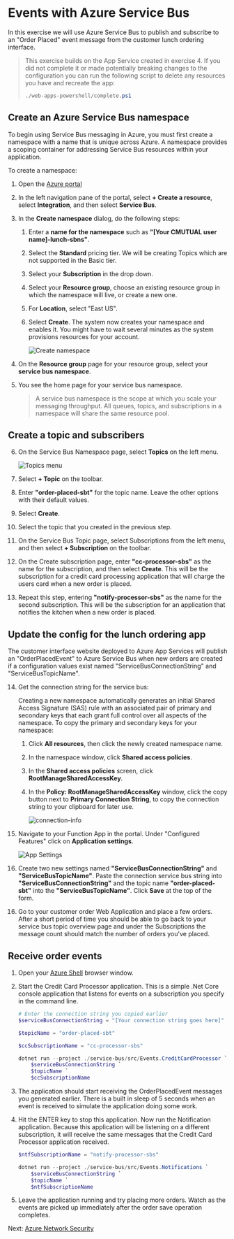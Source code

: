 # Events with Azure Service Bus

In this exercise we will use Azure Service Bus to publish and subscribe to an "Order Placed" event message from the customer lunch ordering interface.

> This exercise builds on the App Service created in exercise 4. If you did not complete it or made potentially breaking changes to the configuration you can run the following script to delete any resources you have and recreate the app:
> ```powershell
> ./web-apps-powershell/complete.ps1
> ```

## Create an Azure Service Bus namespace

To begin using Service Bus messaging in Azure, you must first create a namespace with a name that is unique across Azure. A namespace provides a scoping container for addressing Service Bus resources within your application.

To create a namespace:

1. Open the [Azure portal](https://portal.azure.com)

2. In the left navigation pane of the portal, select **+ Create a resource**, select **Integration**, and then select **Service Bus**.

3. In the **Create namespace** dialog, do the following steps: 
    1. Enter a **name for the namespace** such as **"[Your CMUTUAL user name]-lunch-sbns"**.
    2. Select the **Standard** pricing tier. We will be creating Topics which are not supported in the Basic tier.
    3. Select your **Subscription** in the drop down.
    4. Select your **Resource group**, choose an existing resource group in which the namespace will live, or create a new one.
    5. For **Location**, select "East US".
    6. Select **Create**. The system now creates your namespace and enables it. You might have to wait several minutes as the system provisions resources for your account.

        ![Create namespace](images/service-bus-create.png)

4. On the **Resource group** page for your resource group, select your **service bus namespace**. 

5. You see the home page for your service bus namespace. 

    > A service bus namespace is the scope at which you scale your messaging throughput. All queues, topics, and subscriptions in a namespace will share the same resource pool.

## Create a topic and subscribers

6. On the Service Bus Namespace page, select **Topics** on the left menu.

    ![Topics menu](images/service-bus-topics-menu.png)

7. Select **+ Topic** on the toolbar.

8. Enter **"order-placed-sbt"** for the topic name. Leave the other options with their default values.

9. Select **Create**.

10. Select the topic that you created in the previous step.

11. On the Service Bus Topic page, select Subscriptions from the left menu, and then select **+ Subscription** on the toolbar.

12. On the Create subscription page, enter **"cc-processor-sbs"** as the name for the subscription, and then select **Create**.  This will be the subscription for a credit card processing application that will charge the users card when a new order is placed.

13. Repeat this step, entering **"notify-processor-sbs"** as the name for the second subscription. This will be the subscription for an application that notifies the kitchen when a new order is placed.

## Update the config for the lunch ordering app

The customer interface website deployed to Azure App Services will publish an "OrderPlacedEvent" to Azure Service Bus when new orders are created if a configuration values exist named "ServiceBusConnectionString" and "ServiceBusTopicName".

14. Get the connection string for the service bus:

    Creating a new namespace automatically generates an initial Shared Access Signature (SAS) rule with an associated pair of primary and secondary keys that each grant full control over all aspects of the namespace. To copy the primary and secondary keys for your namespace: 

    1. Click **All resources**, then click the newly created namespace name.
    2. In the namespace window, click **Shared access policies**.
    3. In the **Shared access policies** screen, click **RootManageSharedAccessKey**.
        
    4. In the **Policy: RootManageSharedAccessKey** window, click the copy button next to **Primary Connection String**, to copy the connection string to your clipboard for later use.
    
        ![connection-info](./images/service-bus-connection-info.png)

15. Navigate to your Function App in the portal. Under "Configured Features" click on **Application settings**. 

    ![App Settings](images/function-app-settings.png)

16. Create two new settings named **"ServiceBusConnectionString"** and **"ServiceBusTopicName"**.  Paste the connection service bus string into **"ServiceBusConnectionString"** and the topic name **"order-placed-sbt"** into the **"ServiceBusTopicName"**.  Click **Save** at the top of the form.

<!--
 the script below and run it to add a new config variables to the web app named "ServiceBusConnectionString" and "SerivceBusTopicName":

    ```powershell
    # Paste your connection string here
    $serviceBusConnectionString = "[connection string here]"
    # Enter your topic name here
    $topicName = "order-placed-sbt"

    # Get the current app settings
    $apiApp = Get-AzureRMWebApp -ResourceGroupName $resourceGroupName -Name $apiAppServiceName
    $appSettingList = $apiApp.SiteConfig.AppSettings

    $newAppSettings = @{}
    ForEach ($kvp in $appSettingList) {
        $newAppSettings[$kvp.Name] = $kvp.Value
    }

    # Add new settings
    $newAppSettings["ServiceBusConnectionString"] = $serviceBusConnectionString
    $newAppSettings["ServiceBusTopicName"] = $topicName

    # Update settings
    Set-AzureRmWebApp -AppSettings $newAppSettings -Name $apiAppServiceName -ResourceGroupName $resourceGroupName
    ```
--->

16. Go to your customer order Web Application and place a few orders. After a short period of time you should be able to go back to your service bus topic overview page and under the Subscriptions the message count should match the number of orders you've placed.

<!--
## Send and receive messages with the REST API

While Azure Service Bus supports messaging protocol standars like AMQP, you can also send and receive messages using standard HTTP calls.

1. Open the [Azure Shell](https://shell.azure.com) in a browser.
2. To send a message to the service bus you POST to the URL **[service bus namespace].servicebus.windows.net/[topic name]/messages**.  Your SAS token must be in the **SharedAccessSignature** header field.
    ```powershell
    $message = "Hello Service Bus!"
    # Put your shared access key here
    $sas = "GxAjU/slEQVNNvmxbtrh3WDSDOZNy137+azn6INdEYM="
    $serviceBusNamespace = "messaging-test-sbns"
    # Put the name of the topic you want to publish a message to here
    $topicName = "test-sbt"
    curl google.com --data "$message" --header "SharedAccessSignature $sas" $serviceBusNamespace.servicebus.windows.net/$topicName/messages
    ```

3. To retrieve messages you DELETE from the same URL. Service Bus takes an HTTP DELETE because you are atomically reading and removing the message from the queue so no other consumers will get it.
    ```powershell
    # Put the name of the subscriber here
    $topicName = "test-sbt"
    curl google.com --data "$message" --header "SharedAccessSignature $sas" $serviceBusNamespace.servicebus.windows.net/$topicName/messages
    ```

. Try posting multiple messages with different data and pulling them off the message bus

-->

## Receive order events

1. Open your [Azure Shell](https://shell.azure.com) browser window.

2. Start the Credit Card Processor application. This is a simple .Net Core console application that listens for events on a subscription you specify in the command line.

    ```powershell
    # Enter the connection string you copied earlier
    $serviceBusConnectionString = "[Your connection string goes here]"
    
    $topicName = "order-placed-sbt"
    
    $ccSubscriptionName = "cc-processor-sbs"
    
    dotnet run --project ./service-bus/src/Events.CreditCardProcessor `
        $serviceBusConnectionString `
        $topicName `
        $ccSubscriptionName
    ```

3. The application should start receiving the OrderPlacedEvent messages you generated earlier.  There is a built in sleep of 5 seconds when an event is received to simulate the application doing some work.

4. Hit the ENTER key to stop this application. Now run the Notification application. Because this application will be listening on a different subscription, it will receive the same messages that the Credit Card Processor application received.

    ```powershell
    $ntfSubscriptionName = "notify-processor-sbs"

    dotnet run --project ./service-bus/src/Events.Notifications `
        $serviceBusConnectionString `
        $topicName `
        $ntfSubscriptionName
    ```

5. Leave the application running and try placing more orders.  Watch as the events are picked up immediately after the order save operation completes.

<!--
6.  Keep the notification app running and open an additional shell.azure.com window and run a second copy of the Notification Processor

    ```powershell
    $serviceBusConnectionString = "[Your connection string goes here]"
    $topicName = "order-placed-sbt"
    $ntfSubscriptionName = "notify-processor-sbs"
    
    dotnet run --project ./service-bus/src/Events.Notifications $serviceBusConnectionString $topicName $ntfSubscriptionName
    ```

7. Start placing lots of orders in quick succession by hitting the **Random Order** button on the web application.  Switch between the two shell.azure.com windows and notice how the events are only being picked up by one instance, doubling the processing throughput of the events.

> This is referred to as the "competing consumer" model for message processing.  Simply by adding more consuming applications on a queue or subscription messages will be processed in parallel. You can rely on the Service Bus to atomically lock the messages so they only get delivered once to each consumer in your processing pool.

-->

Next: [Azure Network Security](./08-network-security.md)
